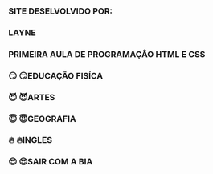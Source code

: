 ### SITE DESELVOLVIDO POR:
### LAYNE 
### PRIMEIRA AULA DE PROGRAMAÇÂO HTML E CSS
### 😏 :smirk:EDUCAÇÂO FISÍCA
### 😈 :smiling_imp:ARTES
### 😇 :innocent:GEOGRAFIA 
### 🔥 :fire:INGLES 
### 😎 :sunglasses:SAIR COM A BIA 
